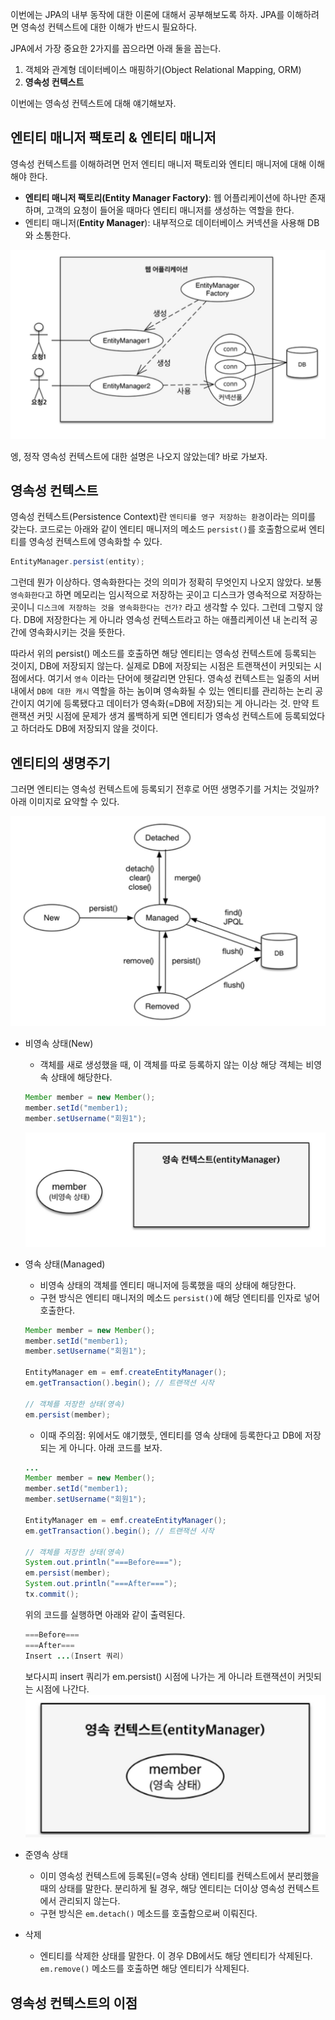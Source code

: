 이번에는 JPA의 내부 동작에 대한 이론에 대해서 공부해보도록 하자. JPA를 이해하려면 영속성 컨텍스트에 대한 이해가 반드시 필요하다.

JPA에서 가장 중요한 2가지를 꼽으라면 아래 둘을 꼽는다.

1. 객체와 관계형 데이터베이스 매핑하기(Object Relational Mapping, ORM)
2. **영속성 컨텍스트**

이번에는 영속성 컨텍스트에 대해 얘기해보자.

## 엔티티 매니저 팩토리 & 엔티티 매니저

영속성 컨텍스트를 이해하려면 먼저 엔티티 매니저 팩토리와 엔티티 매니저에 대해 이해해야 한다.

- **엔티티 매니저 팩토리(Entity Manager Factory)**: 웹 어플리케이션에 하나만 존재하며, 고객의 요청이 들어올 때마다 엔티티 매니저를 생성하는 역할을 한다.
- 엔티티 매니저(**Entity Manager**): 내부적으로 데이터베이스 커넥션을 사용해 DB와 소통한다.

![img.png](img.png)

엥, 정작 영속성 컨텍스트에 대한 설명은 나오지 않았는데? 바로 가보자.

## 영속성 컨텍스트

영속성 컨텍스트(Persistence Context)란 `엔티티를 영구 저장하는 환경`이라는 의미를 갖는다. 코드로는 아래와 같이 엔티티 매니저의 메소드 `persist()`를 호출함으로써 엔티티를 영속성 컨텍스트에 영속화할 수 있다.

```java
EntityManager.persist(entity);
```

그런데 뭔가 이상하다. 영속화한다는 것의 의미가 정확히 무엇인지 나오지 않았다. 보통 `영속화한다`고 하면 메모리는 임시적으로 저장하는 곳이고 디스크가 영속적으로 저장하는 곳이니 `디스크에 저장하는 것을 영속화한다는 건가?` 라고 생각할 수 있다. 그런데 그렇지 않다. DB에 저장한다는 게 아니라 영속성 컨텍스트라고 하는 애플리케이션 내 논리적 공간에 영속화시키는 것을 뜻한다.

따라서 위의 persist() 메소드를 호출하면 해당 엔티티는 영속성 컨텍스트에 등록되는 것이지, DB에 저장되지 않는다. 실제로 DB에 저장되는 시점은 트랜잭션이 커밋되는 시점에서다. 여기서 `영속` 이라는 단어에 헷갈리면 안된다. 영속성 컨텍스트는 일종의 서버 내에서 `DB에 대한 캐시` 역할을 하는 놈이며 영속화될 수 있는 엔티티를 관리하는 논리 공간이지 여기에 등록됐다고 데이터가 영속화(=DB에 저장)되는 게 아니라는 것. 만약 트랜잭션 커밋 시점에 문제가 생겨 롤백하게 되면 엔티티가 영속성 컨텍스트에 등록되었다고 하더라도 DB에 저장되지 않을 것이다.

## 엔티티의 생명주기

그러면 엔티티는 영속성 컨텍스트에 등록되기 전후로 어떤 생명주기를 거치는 것일까? 아래 이미지로 요약할 수 있다.

![img_1.png](img_1.png)

- 비영속 상태(New)
    - 객체를 새로 생성했을 때, 이 객체를 따로 등록하지 않는 이상 해당 객체는 비영속 상태에 해당한다.

    ```java
    Member member = new Member();
    member.setId("member1);
    member.setUsername("회원1");
    ```

  ![img_2.png](img_2.png)

- 영속 상태(Managed)
    - 비영속 상태의 객체를 엔티티 매니저에 등록했을 때의 상태에 해당한다.
    - 구현 방식은 엔티티 매니저의 메소드 `persist()`에 해당 엔티티를 인자로 넣어 호출한다.

    ```java
    Member member = new Member();
    member.setId("member1);
    member.setUsername("회원1");
    
    EntityManager em = emf.createEntityManager();
    em.getTransaction().begin(); // 트랜잭션 시작
    
    // 객체를 저장한 상태(영속)
    em.persist(member);
    ```
  - 이때 주의점: 위에서도 얘기했듯, 엔티티를 영속 상태에 등록한다고 DB에 저장되는 게 아니다. 아래 코드를 보자.

  ```java
  ...
  Member member = new Member();
  member.setId("member1);
  member.setUsername("회원1");
  
  EntityManager em = emf.createEntityManager();
  em.getTransaction().begin(); // 트랜잭션 시작
  
  // 객체를 저장한 상태(영속)
  System.out.println("===Before===");
  em.persist(member);
  System.out.println("===After===");
  tx.commit();
  ```

  위의 코드를 실행하면 아래와 같이 출력된다.
  
  ```java
  ===Before===
  ===After===
  Insert ...(Insert 쿼리)
  ```
  보다시피 insert 쿼리가 em.persist() 시점에 나가는 게 아니라 트랜잭션이 커밋되는 시점에 나간다.
  ![img_3.png](img_3.png)
- 준영속 상태
  - 이미 영속성 컨텍스트에 등록된(=영속 상태) 엔티티를 컨텍스트에서 분리했을 때의 상태를 말한다. 분리하게 될 경우, 해당 엔티티는 더이상 영속성 컨텍스트에서 관리되지 않는다.
  - 구현 방식은 `em.detach()` 메소드를 호출함으로써 이뤄진다.
- 삭제
  - 엔티티를 삭제한 상태를 말한다. 이 경우 DB에서도 해당 엔티티가 삭제된다. `em.remove()` 메소드를 호출하면 해당 엔티티가 삭제된다.

## 영속성 컨텍스트의 이점